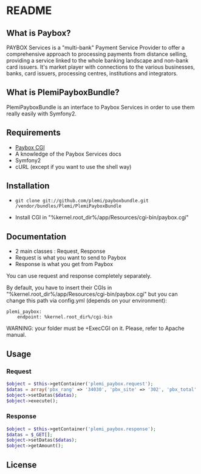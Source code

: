 README
======

What is Paybox?
-----------------

PAYBOX Services is a "multi-bank" Payment Service Provider to offer a comprehensive approach to processing payments from distance selling, providing a service linked to the whole banking landscape and non-bank card issuers. It's market player with connections to the various businesses, banks, card issuers, processing centres, institutions and integrators.

What is PlemiPayboxBundle?
-----------------

PlemiPayboxBundle is an interface to Paybox Services in order to use them really easily with Symfony2.

Requirements
------------

- [Paybox CGI](http://www1.paybox.com/telechargement_focus.aspx?cat=3)
- A knowledge of the Paybox Services docs
- Symfony2
- cURL (except if you want to use the shell way)

Installation
------------

- ``` git clone git://github.com/plemi/payboxbundle.git /vendor/bundles/Plemi/PlemiPayboxBundle ```

- Install CGI in "%kernel.root_dir%/app/Resources/cgi-bin/paybox.cgi"

Documentation
-------------

- 2 main classes : Request, Response
- Request is what you want to send to Paybox
- Response is what you get from Paybox

You can use request and response completely separately.

By default, you have to insert their CGIs in "%kernel.root_dir%/app/Resources/cgi-bin/paybox.cgi" but you can change this path via config.yml (depends on your environment):

```
plemi_paybox:
    endpoint: %kernel.root_dir%/cgi-bin
```

WARNING: your folder must be +ExecCGI on it. Please, refer to Apache manual.

Usage
-----

### Request

``` php
$object = $this->getContainer('plemi_paybox.request');
$datas = array('pbx_rang' => '34030', 'pbx_site' => '302', 'pbx_total' => '100');
$object->setDatas($datas);
$object->execute();
```

### Response

``` php
$object = $this->getContainer('plemi_paybox.response');
$datas = $_GET[];
$object->setDatas($datas);
$object->getAmount();
```

License
-------

